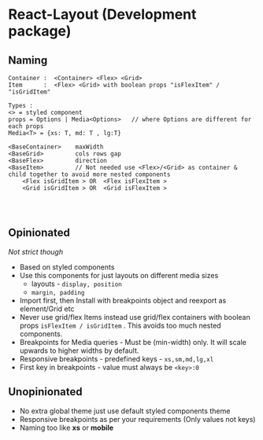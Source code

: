 # React-Layout (Development package)

## Naming

```tsx
Container :  <Container> <Flex> <Grid>
Item      :  <Flex> <Grid> with boolean props "isFlexItem" / "isGridItem"

Types :
<> = styled component
props = Options | Media<Options>   // where Options are different for each props
Media<T> = {xs: T, md: T , lg:T}

<BaseContainer>    maxWidth
<BaseGrid>         cols rows gap
<BaseFlex>         direction
<BaseItem>         // Not needed use <Flex>/<Grid> as container & child together to avoid more nested components
    <Flex isGridItem > OR  <Flex isFlexItem >
    <Grid isGridItem > OR  <Grid isFlexItem >




```

## Opinionated

_Not strict though_

- Based on styled components
- Use this components for just layouts on different media sizes
  - layouts - `display, position`
  - `margin, padding `
- Import first, then Install with breakpoints object and reexport as element/Grid etc
- Never use grid/flex Items instead use grid/flex containers with boolean props `isFlexItem / isGridItem` . This avoids too much nested components.
- Breakpoints for Media queries - Must be (min-width) only. It will scale upwards to higher widths by default.
- Responsive breakpoints - predefined keys - `xs,sm,md,lg,xl`
- First key in breakpoints - value must always be `<key>:0`

## Unopinionated

- No extra global theme just use default styled components theme
- Responsive breakpoints as per your requirements (Only values not keys)
- Naming too like **xs** or **mobile**
